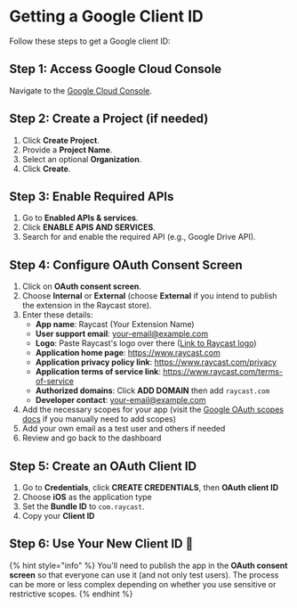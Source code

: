 # Getting a Google Client ID

Follow these steps to get a Google client ID:

## Step 1: Access Google Cloud Console

Navigate to the [Google Cloud Console](https://console.developers.google.com/apis/credentials).

## Step 2: Create a Project (if needed)

1. Click **Create Project**.
2. Provide a **Project Name**.
3. Select an optional **Organization**.
4. Click **Create**.

## Step 3: Enable Required APIs

1. Go to **Enabled APIs & services**.
2. Click **ENABLE APIS AND SERVICES**.
3. Search for and enable the required API (e.g., Google Drive API).

## Step 4: Configure OAuth Consent Screen

1. Click on **OAuth consent screen**.
2. Choose **Internal** or **External** (choose **External** if you intend to publish the extension in the Raycast store).
3. Enter these details:
   - **App name**: Raycast (Your Extension Name)
   - **User support email**: your-email@example.com
   - **Logo**: Paste Raycast's logo over there ([Link to Raycast logo](https://raycastapp.notion.site/Raycast-Press-Kit-ce1ccf8306b14ac8b8d47b3276bf34e0#29cbc2f3841444fdbdcb1fdff2ea2abf))
   - **Application home page**: https://www.raycast.com
   - **Application privacy policy link**: https://www.raycast.com/privacy
   - **Application terms of service link**: https://www.raycast.com/terms-of-service
   - **Authorized domains**: Click **ADD DOMAIN** then add `raycast.com`
   - **Developer contact**: your-email@example.com
4. Add the necessary scopes for your app (visit the [Google OAuth scopes docs](https://developers.google.com/identity/protocols/oauth2/scopes) if you manually need to add scopes)
5. Add your own email as a test user and others if needed
6. Review and go back to the dashboard

## Step 5: Create an OAuth Client ID

1. Go to **Credentials**, click **CREATE CREDENTIALS**, then **OAuth client ID**
2. Choose **iOS** as the application type
3. Set the **Bundle ID** to `com.raycast`.
4. Copy your **Client ID**

## Step 6: Use Your New Client ID 🎉

{% hint style="info" %}
You'll need to publish the app in the **OAuth consent screen** so that everyone can use it (and not only test users). The process can be more or less complex depending on whether you use sensitive or restrictive scopes.
{% endhint %}

